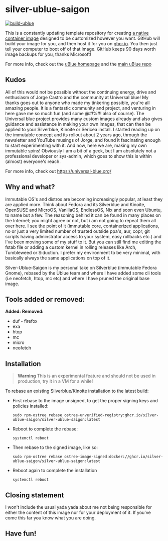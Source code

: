 # silver-ublue-saigon

[![build-ublue](https://github.com/silver-ublue-saigon/silver-ublue-saigon/actions/workflows/build.yml/badge.svg)](https://github.com/silver-ublue-saigon/silver-ublue-saigon/actions/workflows/build.yml)

This is a constantly updating template repository for creating [a native container image](https://fedoraproject.org/wiki/Changes/OstreeNativeContainerStable) designed to be customized however you want. GitHub will build your image for you, and then host it for you on [ghcr.io](https://github.com/features/packages). You then just tell your computer to boot off of that image. GitHub keeps 90 days worth image backups for you, thanks Microsoft!

For more info, check out the [uBlue homepage](https://universal-blue.org/) and the [main uBlue repo](https://github.com/ublue-os/main/)

## Kudos
All of this would not be possible without the continuing energy, drive and enthusiasm of Jorge Castro and the community at Universal blue!
My thanks goes out to anyone who made my tinkering possible, you're all amazing people. It is a fantastic community and project, and venturing in here gave me so much fun (and some @#!%#! also of course). The Universal blue project provides many custom images already and also gives guidance and assistance in making your own images, that can then be applied to your Silverblue, Kinoite or Sericea install. I started reading up on the immutable concept and its rollout about 2 years ago, through the newsletter and YouTube musings of Jorge, and found it fascinating enough to start experimenting with it. And now, here we are, making my own immutable spins! Obviously I am a bit of a geek, but I am absolutely not a professional developer or sys-admin, which goes to show this is within (almost) everyone's reach.

For more info, check out https://universal-blue.org/

## Why and what?
Immutable OS's and distros are becoming increasingly popular, at least they are applied more. Think about Fedora and its Silverblue and Kinoite, OpenSUSE and MicroOS, VanillaOS, EndlessOS, Nix and soon even Ubuntu, to name but a few. The reasoning behind it can be found in many places on the Internet; you might agree or not, but i am not going to repeat them all over here. I see the point of it (immutable core, containerized applications, no or just a very limited number of trusted outside ppa's, aur, copr, git scripts having adminstrator access to your system, easy rollbacks etc.) and I've been moving some of my stuff to it. But you can still find me editing the fstab file or adding a custom kernel in rolling releases like Arch, Tumbleweed or Siduction. 
I prefer my environment to be very minimal, with basically always the same applications on top of it.

Silver-Ublue-Saigon is my personal take on Silverblue (immutable Fedora Gnome), rebased by the Ublue team and  where I have added some cli tools (i.e neofetch, htop, mc etc) and where I have pruned the original base image.

## Tools added or removed:
**Added:**                         **Removed:**
- duf                              - firefox
- exa
- htop
- mc
- micro
- neofetch
  
## Installation

> **Warning**
> This is an experimental feature and should not be used in production, try it in a VM for a while!

To rebase an existing Silverblue/Kinoite installation to the latest build:

- First rebase to the image unsigned, to get the proper signing keys and policies installed:
  ```
  sudo rpm-ostree rebase ostree-unverified-registry:ghcr.io/silver-ublue-saigon/silver-ublue-saigon:latest
  ```
- Reboot to complete the rebase:
  ```
  systemctl reboot
  ```
- Then rebase to the signed image, like so:
  ```
  sudo rpm-ostree rebase ostree-image-signed:docker://ghcr.io/silver-ublue-saigon/silver-ublue-saigon:latest
  ```
- Reboot again to complete the installation
  ```
  systemctl reboot
  ```
## Closing statement
I won't include the usual yada yada about me not being responsible for either the content of this image nor for your deployment of it. If you've come this far you know what you are doing.

## Have fun!

